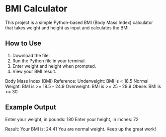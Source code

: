 # BMI Calculator

This project is a simple Python-based BMI (Body Mass Index) calculator that takes weight and height as input and calculates the BMI.

## How to Use
1. Download the file.
2. Run the Python file in your terminal.
3. Enter weight and height when prompted.
4. View your BMI result.

Body Mass Index (BMI) Reference:
Underweight: BMI is < 18.5
Normal Weight: BMI is  >= 18.5 - 24.9
Overweight: BMI is >= 25 - 29.9
Obese: BMI is >= 30

## Example Output
Enter your weight, in pounds: 180
Enter your height, in inches: 72

Result: 
Your BMI is: 24.41
You are normal weight. Keep up the great work!



